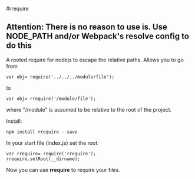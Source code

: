 #rrequire

## Attention: There is no reason to use is. Use NODE_PATH and/or Webpack's resolve config to do this

A rooted require for nodejs to escape the relative paths. Allows you to go from

	var obj= require('../../../module/file');

to

	var obj= rrequire('/module/file');

where "/module" is assumed to be relative to the root of the project.

Install:
	
	npm install rrequire --save

In your start file (index.js) set the root:

	var rrequire= require('rrequire');
	rrequire.setRoot(__dirname);

Now you can use **rrequire** to require your files.
